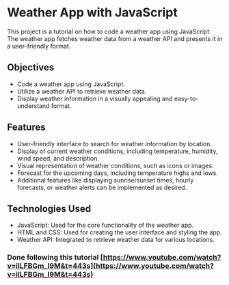 # Weather App with JavaScript

This project is a tutorial on how to code a weather app using JavaScript. The weather app fetches weather data from a weather API and presents it in a user-friendly format.

## Objectives

- Code a weather app using JavaScript.
- Utilize a weather API to retrieve weather data.
- Display weather information in a visually appealing and easy-to-understand format.

## Features

- User-friendly interface to search for weather information by location.
- Display of current weather conditions, including temperature, humidity, wind speed, and description.
- Visual representation of weather conditions, such as icons or images.
- Forecast for the upcoming days, including temperature highs and lows.
- Additional features like displaying sunrise/sunset times, hourly forecasts, or weather alerts can be implemented as desired.

## Technologies Used

- JavaScript: Used for the core functionality of the weather app.
- HTML and CSS: Used for creating the user interface and styling the app.
- Weather API: Integrated to retrieve weather data for various locations.

### Done following this tutorial [https://www.youtube.com/watch?v=iILFBGm_I9M&t=443s](https://www.youtube.com/watch?v=iILFBGm_I9M&t=443s)